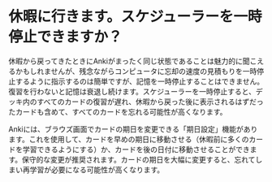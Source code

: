# 休暇に行きます。スケジューラーを一時停止できますか？

休暇から戻ってきたときにAnkiがまったく同じ状態であることは魅力的に聞こえるかもしれませんが、残念ながらコンピュータに忘却の速度の見積もりを一時停止するように指示するのは簡単ですが、記憶を一時停止することはできません。復習を行わないと記憶は衰退し続けます。スケジューラーを一時停止すると、デッキ内のすべてのカードの復習が遅れ、休暇から戻った後に表示されるはずだったカードも含めて、すべてのカードを忘れる可能性が高くなります。

Ankiには、ブラウズ画面でカードの期日を変更できる「期日設定」機能があります。これを使用して、カードを早めの期日に移動させる（休暇前に多くのカードを学習できるようにする）か、カードを後の日付に移動させることができます。保守的な変更が推奨されます。カードの期日を大幅に変更すると、忘れてしまい再学習が必要になる可能性が高くなります。